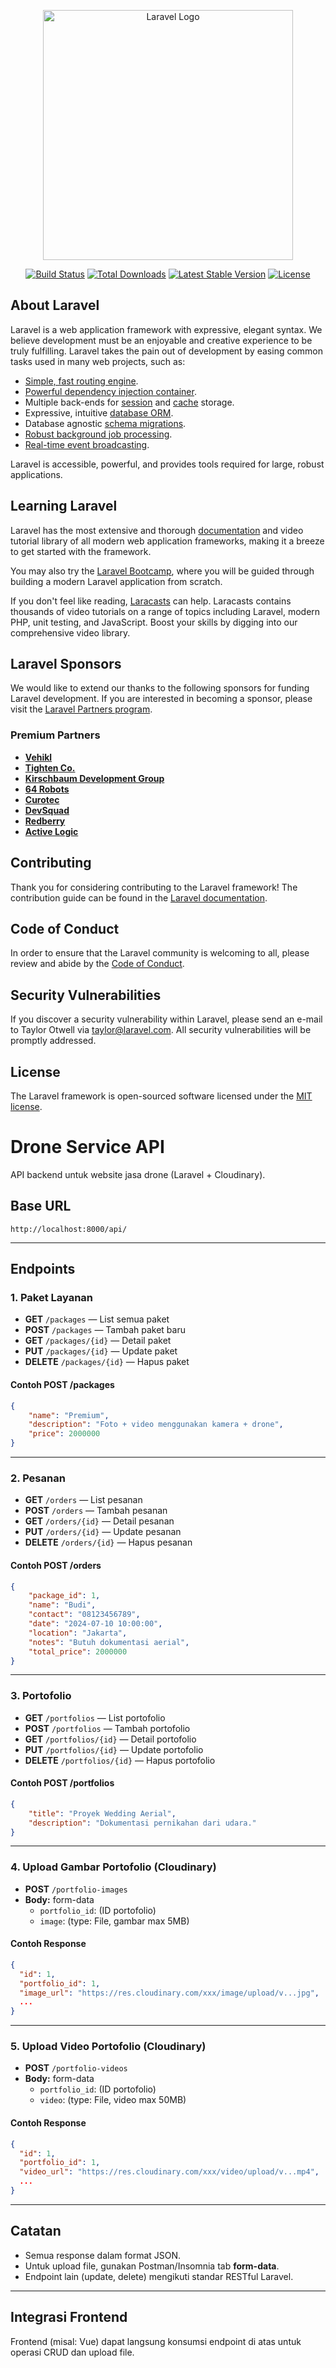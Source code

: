 <p align="center"><a href="https://laravel.com" target="_blank"><img src="https://raw.githubusercontent.com/laravel/art/master/logo-lockup/5%20SVG/2%20CMYK/1%20Full%20Color/laravel-logolockup-cmyk-red.svg" width="400" alt="Laravel Logo"></a></p>

<p align="center">
<a href="https://github.com/laravel/framework/actions"><img src="https://github.com/laravel/framework/workflows/tests/badge.svg" alt="Build Status"></a>
<a href="https://packagist.org/packages/laravel/framework"><img src="https://img.shields.io/packagist/dt/laravel/framework" alt="Total Downloads"></a>
<a href="https://packagist.org/packages/laravel/framework"><img src="https://img.shields.io/packagist/v/laravel/framework" alt="Latest Stable Version"></a>
<a href="https://packagist.org/packages/laravel/framework"><img src="https://img.shields.io/packagist/l/laravel/framework" alt="License"></a>
</p>

## About Laravel

Laravel is a web application framework with expressive, elegant syntax. We believe development must be an enjoyable and creative experience to be truly fulfilling. Laravel takes the pain out of development by easing common tasks used in many web projects, such as:

-   [Simple, fast routing engine](https://laravel.com/docs/routing).
-   [Powerful dependency injection container](https://laravel.com/docs/container).
-   Multiple back-ends for [session](https://laravel.com/docs/session) and [cache](https://laravel.com/docs/cache) storage.
-   Expressive, intuitive [database ORM](https://laravel.com/docs/eloquent).
-   Database agnostic [schema migrations](https://laravel.com/docs/migrations).
-   [Robust background job processing](https://laravel.com/docs/queues).
-   [Real-time event broadcasting](https://laravel.com/docs/broadcasting).

Laravel is accessible, powerful, and provides tools required for large, robust applications.

## Learning Laravel

Laravel has the most extensive and thorough [documentation](https://laravel.com/docs) and video tutorial library of all modern web application frameworks, making it a breeze to get started with the framework.

You may also try the [Laravel Bootcamp](https://bootcamp.laravel.com), where you will be guided through building a modern Laravel application from scratch.

If you don't feel like reading, [Laracasts](https://laracasts.com) can help. Laracasts contains thousands of video tutorials on a range of topics including Laravel, modern PHP, unit testing, and JavaScript. Boost your skills by digging into our comprehensive video library.

## Laravel Sponsors

We would like to extend our thanks to the following sponsors for funding Laravel development. If you are interested in becoming a sponsor, please visit the [Laravel Partners program](https://partners.laravel.com).

### Premium Partners

-   **[Vehikl](https://vehikl.com)**
-   **[Tighten Co.](https://tighten.co)**
-   **[Kirschbaum Development Group](https://kirschbaumdevelopment.com)**
-   **[64 Robots](https://64robots.com)**
-   **[Curotec](https://www.curotec.com/services/technologies/laravel)**
-   **[DevSquad](https://devsquad.com/hire-laravel-developers)**
-   **[Redberry](https://redberry.international/laravel-development)**
-   **[Active Logic](https://activelogic.com)**

## Contributing

Thank you for considering contributing to the Laravel framework! The contribution guide can be found in the [Laravel documentation](https://laravel.com/docs/contributions).

## Code of Conduct

In order to ensure that the Laravel community is welcoming to all, please review and abide by the [Code of Conduct](https://laravel.com/docs/contributions#code-of-conduct).

## Security Vulnerabilities

If you discover a security vulnerability within Laravel, please send an e-mail to Taylor Otwell via [taylor@laravel.com](mailto:taylor@laravel.com). All security vulnerabilities will be promptly addressed.

## License

The Laravel framework is open-sourced software licensed under the [MIT license](https://opensource.org/licenses/MIT).

# Drone Service API

API backend untuk website jasa drone (Laravel + Cloudinary).

## Base URL

```
http://localhost:8000/api/
```

---

## Endpoints

### 1. Paket Layanan

-   **GET** `/packages` — List semua paket
-   **POST** `/packages` — Tambah paket baru
-   **GET** `/packages/{id}` — Detail paket
-   **PUT** `/packages/{id}` — Update paket
-   **DELETE** `/packages/{id}` — Hapus paket

#### Contoh POST /packages

```json
{
    "name": "Premium",
    "description": "Foto + video menggunakan kamera + drone",
    "price": 2000000
}
```

---

### 2. Pesanan

-   **GET** `/orders` — List pesanan
-   **POST** `/orders` — Tambah pesanan
-   **GET** `/orders/{id}` — Detail pesanan
-   **PUT** `/orders/{id}` — Update pesanan
-   **DELETE** `/orders/{id}` — Hapus pesanan

#### Contoh POST /orders

```json
{
    "package_id": 1,
    "name": "Budi",
    "contact": "08123456789",
    "date": "2024-07-10 10:00:00",
    "location": "Jakarta",
    "notes": "Butuh dokumentasi aerial",
    "total_price": 2000000
}
```

---

### 3. Portofolio

-   **GET** `/portfolios` — List portofolio
-   **POST** `/portfolios` — Tambah portofolio
-   **GET** `/portfolios/{id}` — Detail portofolio
-   **PUT** `/portfolios/{id}` — Update portofolio
-   **DELETE** `/portfolios/{id}` — Hapus portofolio

#### Contoh POST /portfolios

```json
{
    "title": "Proyek Wedding Aerial",
    "description": "Dokumentasi pernikahan dari udara."
}
```

---

### 4. Upload Gambar Portofolio (Cloudinary)

-   **POST** `/portfolio-images`
-   **Body:** form-data
    -   `portfolio_id`: (ID portofolio)
    -   `image`: (type: File, gambar max 5MB)

#### Contoh Response

```json
{
  "id": 1,
  "portfolio_id": 1,
  "image_url": "https://res.cloudinary.com/xxx/image/upload/v...jpg",
  ...
}
```

---

### 5. Upload Video Portofolio (Cloudinary)

-   **POST** `/portfolio-videos`
-   **Body:** form-data
    -   `portfolio_id`: (ID portofolio)
    -   `video`: (type: File, video max 50MB)

#### Contoh Response

```json
{
  "id": 1,
  "portfolio_id": 1,
  "video_url": "https://res.cloudinary.com/xxx/video/upload/v...mp4",
  ...
}
```

---

## Catatan

-   Semua response dalam format JSON.
-   Untuk upload file, gunakan Postman/Insomnia tab **form-data**.
-   Endpoint lain (update, delete) mengikuti standar RESTful Laravel.

---

## Integrasi Frontend

Frontend (misal: Vue) dapat langsung konsumsi endpoint di atas untuk operasi CRUD dan upload file.
